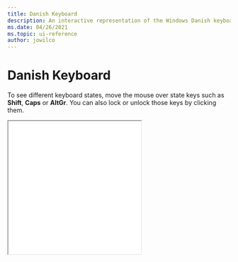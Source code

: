 ```yaml
---
title: Danish Keyboard
description: An interactive representation of the Windows Danish keyboard. To see different keyboard states, click or move the mouse over the state keys.
ms.date: 04/26/2021
ms.topic: ui-reference
author: jowilco
---
```


# Danish Keyboard

To see different keyboard states, move the mouse over state keys such as **Shift**, **Caps** or **AltGr**. You can also lock or unlock those keys by clicking them.

<iframe src="kbdda.html" height="300"></iframe>
